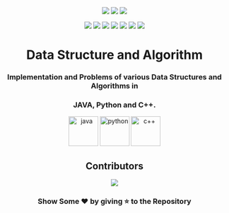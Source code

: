 <div align="center">

<!-- labels -->

[![][code-quality]][codacy] [![][active-issues]][deepsource] [![][resolved-issues]][deepsource]

![][views] ![][stars] ![][forks] ![][issues] ![][license] ![][code-size] ![][commit-activity]

# Data Structure and Algorithm

### Implementation and Problems of various Data Structures and Algorithms in

### JAVA, Python and C++.

<img src="https://techstack-generator.vercel.app/java-icon.svg" alt="java" width="67" />
<img src="https://techstack-generator.vercel.app/python-icon.svg" alt="python" width="67" />
<img src="https://techstack-generator.vercel.app/cpp-icon.svg" alt="c++" width="67" />

## Contributors

[![][contributors]][contributors-graph]

### Show Some ❤️ by giving ⭐ to the Repository

</div>

<!----------------------------------{ Images }--------------------------------->

[contributors]: https://contrib.rocks/image?repo=rajput-hemant/data-structures-and-algorithms&max=500
[contributors-graph]: https://github.com/rajput-hemant/data-structures-and-algorithms/graphs/contributors

<!--------------------------------{ DeepSource }------------------------------->

[deepsource]: https://deepsource.io/gh/rajput-hemant/data-structures-and-algorithms/?ref=repository-badge
[active-issues]: https://deepsource.io/gh/rajput-hemant/data-structures-and-algorithms.svg/?label=active+issues&showtrend=true&token=IPVIQX-cSuQSVeVl8cb5PLt
[resolved-issues]: https://deepsource.io/gh/rajput-hemant/data-structures-and-algorithms.svg/?label=resolved+issues&showtrend=true&token=IPVIQX-cSuQSVeVl8cb5PLt

<!----------------------------------{ Codacy }--------------------------------->

[codacy]: https://www.codacy.com/gh/rajput-hemant/data-structures-and-algorithms/dashboard?utmsource=github.com&utmmedium=referral&utmcontent=rajput-hemant/data-structures-and-algorithms&utmcampaign=BadgeGrade
[code-quality]: https://app.codacy.com/project/badge/Grade/97e3ea868f9344a5aa6e4d874f83db14

<!----------------------------------{ Labels }--------------------------------->

[views]: https://komarev.com/ghpvc/?username=data-structures-and-algorithms&label=view%20counter&color=red&style=flat
[code-size]: https://img.shields.io/github/languages/code-size/rajput-hemant/data-structures-and-algorithms
[issues]: https://img.shields.io/github/issues-raw/rajput-hemant/data-structures-and-algorithms
[license]: https://img.shields.io/github/license/rajput-hemant/data-structures-and-algorithms
[commit-activity]: https://img.shields.io/github/commit-activity/w/rajput-hemant/data-structures-and-algorithms
[forks]: https://img.shields.io/github/forks/rajput-hemant/data-structures-and-algorithms?style=flat
[stars]: https://img.shields.io/github/stars/rajput-hemant/data-structures-and-algorithms
